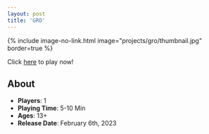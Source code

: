 ```yaml
---
layout: post
title: 'GRO'
---
```


{% include image-no-link.html image="projects/gro/thumbnail.jpg" border=true %}

Click [here](../games/gro) to play now!

## About

* **Players**: 1
* **Playing Time**: 5-10 Min
* **Ages**: 13+
* **Release Date**: February 6th, 2023